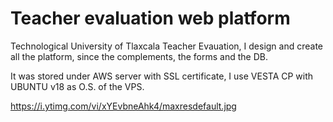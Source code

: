 # Teacher evaluation web platform
 Technological University of Tlaxcala Teacher Evauation, I design and create all the platform, since the complements, the forms and the DB.
 
 It was stored under AWS server with SSL certificate, I use VESTA CP with UBUNTU v18 as O.S. of the VPS.
 
 https://i.ytimg.com/vi/xYEvbneAhk4/maxresdefault.jpg
